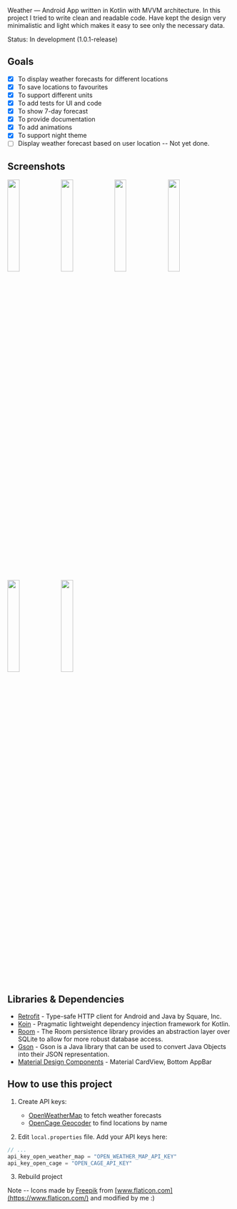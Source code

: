 Weather — Android App written in Kotlin with MVVM architecture. In this project I tried to write clean and readable code.
Have kept the design very minimalistic and light which makes it easy to see only the necessary data.

Status: In development (1.0.1-release) 

## Goals
-   [x] To display weather forecasts for different locations 
-   [x] To save locations to favourites 
-   [x] To support different units
-   [x] To add tests for UI and code
-   [x] To show 7-day forecast 
-   [x] To provide documentation
-   [x] To add animations
-   [x] To support night theme
-   [ ] Display weather forecast based on user location -- Not yet done.

## Screenshots
<img src="https://user-images.githubusercontent.com/1692038/126593268-df79a50a-c2cb-4621-a34b-26aaad831bdb.jpeg" width=23% />  <img src="https://user-images.githubusercontent.com/1692038/126593282-9267b61f-511c-406f-8a84-c21c2549558c.jpeg" width=23% />  <img src="https://user-images.githubusercontent.com/1692038/126593291-2e29956f-4983-4a06-95fc-f93e08f58741.jpeg" width=23% />
<img src="https://user-images.githubusercontent.com/1692038/126593297-f2f5ceb4-e6fb-4c33-ac67-90e80b74cced.jpeg" width=23% /> <img src="https://user-images.githubusercontent.com/1692038/126593322-b003edb6-3c8c-42c8-91e6-0618cfbfc51b.jpeg" width=23% /> <img src="https://user-images.githubusercontent.com/1692038/126593334-a9ca9429-d40a-470d-b6ff-7dda059ce29c.jpeg" width=23% />

## Libraries & Dependencies
-   [Retrofit](https://github.com/square/retrofit) - Type-safe HTTP client for Android and Java by Square, Inc.
-   [Koin](https://github.com/InsertKoinIO/koin) - Pragmatic lightweight dependency injection framework for Kotlin.
-   [Room](https://developer.android.com/topic/libraries/architecture/room) - The Room persistence library provides an abstraction layer over SQLite to allow for more robust database access.
-   [Gson](https://github.com/google/gson) - Gson is a Java library that can be used to convert Java Objects into their JSON representation.
-   [Material Design Components](https://material.io/develop/android/) - Material CardView, Bottom AppBar

## How to use this project
1.  Create API keys:
    -   [OpenWeatherMap](https://openweathermap.org/api) to fetch weather forecasts
    -   [OpenCage Geocoder](https://opencagedata.com/api) to find locations by name

2.  Edit `local.properties` file. Add your API keys here:

```kotlin
// ...
api_key_open_weather_map = "OPEN_WEATHER_MAP_API_KEY"
api_key_open_cage = "OPEN_CAGE_API_KEY"
```

3.  Rebuild project

Note -- Icons made by [Freepik](https://www.flaticon.com/authors/freepik) from [www.flaticon.com](https://www.flaticon.com/) and modified by me :)


